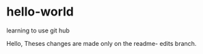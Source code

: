 # hello-world
learning to use git hub

Hello,
Theses changes are made only on the readme- edits branch.

